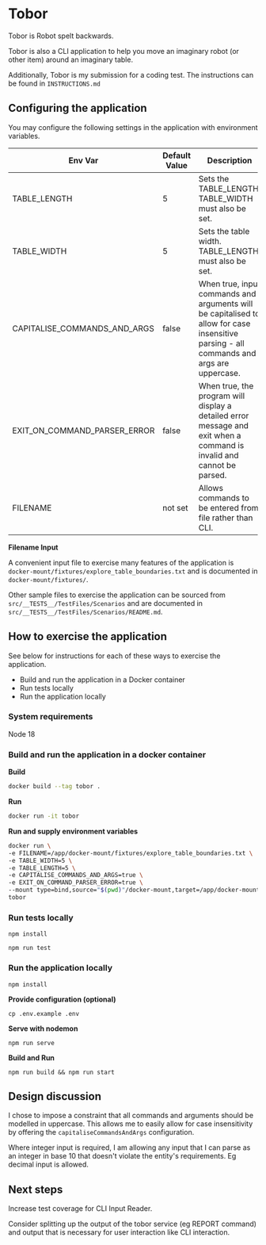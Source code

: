 # Tobor

Tobor is Robot spelt backwards.

Tobor is also a CLI application to help you move an imaginary robot (or other item) around an imaginary table.

Additionally, Tobor is my submission for a coding test. The instructions can be found in `INSTRUCTIONS.md`

## Configuring the application

You may configure the following settings in the application with environment variables.

| Env Var | Default Value | Description |
| --- | --- | --- |
| TABLE_LENGTH | 5 | Sets the TABLE_LENGTH. TABLE_WIDTH must also be set. |
| TABLE_WIDTH | 5 | Sets the table width. TABLE_LENGTH must also be set. |
| CAPITALISE_COMMANDS_AND_ARGS | false | When true, input commands and arguments will be capitalised to allow for case insensitive parsing - all commands and args are uppercase.  |
| EXIT_ON_COMMAND_PARSER_ERROR | false | When true, the program will display a detailed error message and exit when a command is invalid and cannot be parsed. |
| FILENAME | not set | Allows commands to be entered from file rather than CLI. |


**Filename Input** 

 A convenient input file to exercise many features of the application is `docker-mount/fixtures/explore_table_boundaries.txt` and is documented in `docker-mount/fixtures/`.

Other sample files to exercise the application can be sourced from `src/__TESTS__/TestFiles/Scenarios` and are documented in `src/__TESTS__/TestFiles/Scenarios/README.md`.

## How to exercise the application

See below for instructions for each of these ways to exercise the application.

- Build and run the application in a Docker container
- Run tests locally
- Run the application locally

### System requirements

Node 18 
### Build and run the application in a docker container

**Build**

```bash
docker build --tag tobor .
```

**Run**

```bash
docker run -it tobor
```

**Run and supply environment variables**

```bash
docker run \
-e FILENAME=/app/docker-mount/fixtures/explore_table_boundaries.txt \
-e TABLE_WIDTH=5 \
-e TABLE_LENGTH=5 \
-e CAPITALISE_COMMANDS_AND_ARGS=true \
-e EXIT_ON_COMMAND_PARSER_ERROR=true \
--mount type=bind,source="$(pwd)"/docker-mount,target=/app/docker-mount \
tobor
```

### Run tests locally

`npm install`

`npm run test`

### Run the application locally

`npm install`

**Provide configuration (optional)**

`cp .env.example .env`

**Serve with nodemon**

`npm run serve`

**Build and Run**

`npm run build && npm run start`

## Design discussion

I chose to impose a constraint that all commands and arguments should be modelled in uppercase. This allows me to easily allow for case insensitivity by offering the `capitaliseCommandsAndArgs` configuration.

Where integer input is required, I am allowing any input that I can parse as an integer in base 10 that doesn't violate the entity's requirements. Eg decimal input is allowed.

## Next steps 

Increase test coverage for CLI Input Reader.

Consider splitting up the output of the tobor service (eg REPORT command) and output that is necessary for user interaction like CLI interaction. 


